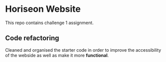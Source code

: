 # Horiseon Website
This repo contains challenge 1 assignment.

## Code refactoring

Cleaned and organised the starter code in order to improve the accessibility of the webside as well as make it more **functional**. 


